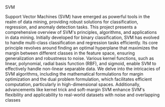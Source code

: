 SVM

Support Vector Machines (SVM) have emerged as powerful tools in the realm of data mining, providing robust solutions for classification, regression, and anomaly detection tasks. 
This project presents a comprehensive overview of SVM's principles, algorithms, and applications in data mining.
Initially developed for binary classification, SVM has evolved to handle multi-class classification and regression tasks efficiently. 
Its core principle revolves around finding an optimal hyperplane that maximizes the margin between different classes in the feature space, ensuring generalization and robustness to noise. 
Various kernel functions, such as linear, polynomial, radial basis function (RBF), and sigmoid, enable SVM to effectively handle non-linear separable data.
We delve into the intricacies of SVM algorithms, including the mathematical formulations for margin optimization and the dual problem formulation, which facilitates efficient computation, particularly in high-dimensional spaces. 
Additionally, advancements like kernel trick and soft-margin SVM enhance SVM's flexibility and applicability to real-world datasets with noise and overlapping classes
